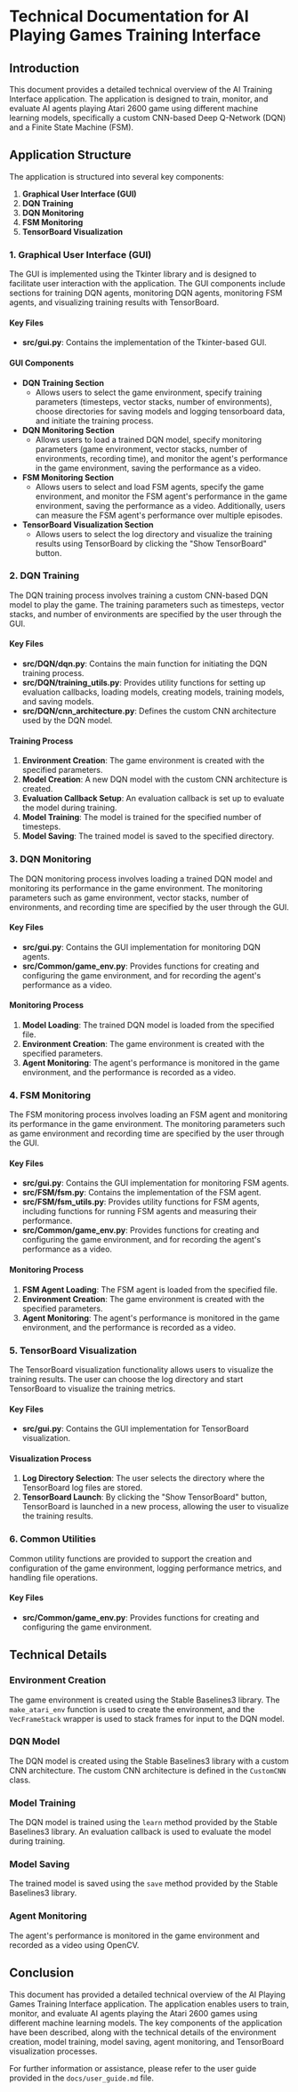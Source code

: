 # Technical Documentation for AI Playing Games Training Interface

## Introduction

This document provides a detailed technical overview of the AI Training Interface application. The application is designed to train, monitor, and evaluate AI agents playing Atari 2600 game using different machine learning models, specifically a custom CNN-based Deep Q-Network (DQN) and a Finite State Machine (FSM).

## Application Structure

The application is structured into several key components:

1. **Graphical User Interface (GUI)**
2. **DQN Training**
3. **DQN Monitoring**
4. **FSM Monitoring**
5. **TensorBoard Visualization**

### 1. Graphical User Interface (GUI)

The GUI is implemented using the Tkinter library and is designed to facilitate user interaction with the application. The GUI components include sections for training DQN agents, monitoring DQN agents, monitoring FSM agents, and visualizing training results with TensorBoard.

#### Key Files

- **src/gui.py**: Contains the implementation of the Tkinter-based GUI.

#### GUI Components

- **DQN Training Section**
  - Allows users to select the game environment, specify training parameters (timesteps, vector stacks, number of environments), choose directories for saving models and logging tensorboard data, and initiate the training process.
- **DQN Monitoring Section**
  - Allows users to load a trained DQN model, specify monitoring parameters (game environment, vector stacks, number of environments, recording time), and monitor the agent's performance in the game environment, saving the performance as a video.
- **FSM Monitoring Section**
  - Allows users to select and load FSM agents, specify the game environment, and monitor the FSM agent's performance in the game environment, saving the performance as a video. Additionally, users can measure the FSM agent's performance over multiple episodes.
- **TensorBoard Visualization Section**
  - Allows users to select the log directory and visualize the training results using TensorBoard by clicking the "Show TensorBoard" button.

### 2. DQN Training

The DQN training process involves training a custom CNN-based DQN model to play the game. The training parameters such as timesteps, vector stacks, and number of environments are specified by the user through the GUI.

#### Key Files

- **src/DQN/dqn.py**: Contains the main function for initiating the DQN training process.
- **src/DQN/training_utils.py**: Provides utility functions for setting up evaluation callbacks, loading models, creating models, training models, and saving models.
- **src/DQN/cnn_architecture.py**: Defines the custom CNN architecture used by the DQN model.

#### Training Process

1. **Environment Creation**: The game environment is created with the specified parameters.
2. **Model Creation**: A new DQN model with the custom CNN architecture is created.
3. **Evaluation Callback Setup**: An evaluation callback is set up to evaluate the model during training.
4. **Model Training**: The model is trained for the specified number of timesteps.
5. **Model Saving**: The trained model is saved to the specified directory.

### 3. DQN Monitoring

The DQN monitoring process involves loading a trained DQN model and monitoring its performance in the game environment. The monitoring parameters such as game environment, vector stacks, number of environments, and recording time are specified by the user through the GUI.

#### Key Files

- **src/gui.py**: Contains the GUI implementation for monitoring DQN agents.
- **src/Common/game_env.py**: Provides functions for creating and configuring the game environment, and for recording the agent's performance as a video.

#### Monitoring Process

1. **Model Loading**: The trained DQN model is loaded from the specified file.
2. **Environment Creation**: The game environment is created with the specified parameters.
3. **Agent Monitoring**: The agent's performance is monitored in the game environment, and the performance is recorded as a video.

### 4. FSM Monitoring

The FSM monitoring process involves loading an FSM agent and monitoring its performance in the game environment. The monitoring parameters such as game environment and recording time are specified by the user through the GUI.

#### Key Files

- **src/gui.py**: Contains the GUI implementation for monitoring FSM agents.
- **src/FSM/fsm.py**: Contains the implementation of the FSM agent.
- **src/FSM/fsm_utils.py**: Provides utility functions for FSM agents, including functions for running FSM agents and measuring their performance.
- **src/Common/game_env.py**: Provides functions for creating and configuring the game environment, and for recording the agent's performance as a video.

#### Monitoring Process

1. **FSM Agent Loading**: The FSM agent is loaded from the specified file.
2. **Environment Creation**: The game environment is created with the specified parameters.
3. **Agent Monitoring**: The agent's performance is monitored in the game environment, and the performance is recorded as a video.

### 5. TensorBoard Visualization

The TensorBoard visualization functionality allows users to visualize the training results. The user can choose the log directory and start TensorBoard to visualize the training metrics.

#### Key Files

- **src/gui.py**: Contains the GUI implementation for TensorBoard visualization.

#### Visualization Process

1. **Log Directory Selection**: The user selects the directory where the TensorBoard log files are stored.
2. **TensorBoard Launch**: By clicking the "Show TensorBoard" button, TensorBoard is launched in a new process, allowing the user to visualize the training results.

### 6. Common Utilities

Common utility functions are provided to support the creation and configuration of the game environment, logging performance metrics, and handling file operations.

#### Key Files

- **src/Common/game_env.py**: Provides functions for creating and configuring the game environment.

## Technical Details

### Environment Creation

The game environment is created using the Stable Baselines3 library. The `make_atari_env` function is used to create the environment, and the `VecFrameStack` wrapper is used to stack frames for input to the DQN model.

### DQN Model

The DQN model is created using the Stable Baselines3 library with a custom CNN architecture. The custom CNN architecture is defined in the `CustomCNN` class.

### Model Training

The DQN model is trained using the `learn` method provided by the Stable Baselines3 library. An evaluation callback is used to evaluate the model during training.

### Model Saving

The trained model is saved using the `save` method provided by the Stable Baselines3 library.

### Agent Monitoring

The agent's performance is monitored in the game environment and recorded as a video using OpenCV.

## Conclusion

This document has provided a detailed technical overview of the AI Playing Games Training Interface application. The application enables users to train, monitor, and evaluate AI agents playing the Atari 2600 games using different machine learning models. The key components of the application have been described, along with the technical details of the environment creation, model training, model saving, agent monitoring, and TensorBoard visualization processes.

For further information or assistance, please refer to the user guide provided in the `docs/user_guide.md` file.